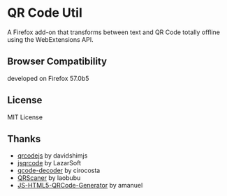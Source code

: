 # QR Code Util

A Firefox add-on that transforms between text and QR Code totally offline using the WebExtensions API.

## Browser Compatibility

developed on Firefox 57.0b5

## License

MIT License

## Thanks

- [qrcodejs](https://github.com/davidshimjs/qrcodejs) by davidshimjs 
- [jsqrcode](https://github.com/LazarSoft/jsqrcode) by LazarSoft
- [qcode-decoder](https://github.com/cirocosta/qcode-decoder) by cirocosta
- [QRScaner](https://github.com/laobubu/QRScaner) by laobubu
- [JS-HTML5-QRCode-Generator](JS-HTML5-QRCode-Generator) by amanuel